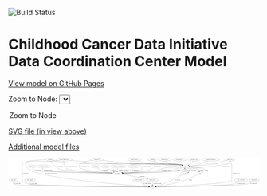 <link rel='stylesheet' href="assets/style.css">
<link rel='stylesheet' href="https://unpkg.com/leaflet@1.5.1/dist/leaflet.css" integrity="sha512-xwE/Az9zrjBIphAcBb3F6JVqxf46+CDLwfLMHloNu6KEQCAWi6HcDUbeOfBIptF7tcCzusKFjFw2yuvEpDL9wQ==" crossorigin="">
<script type="text/javascript" src="https://code.jquery.com/jquery-3.2.1.min.js"></script>
<script type="text/javascript"  src="https://unpkg.com/leaflet@1.5.1/dist/leaflet.js"></script>
<script type="text/javascript" src="assets/actions.js"></script>

![Build Status](https://github.com/CBIIT/ccdi-dcc-model/actions/workflows/model-test-and-deploy.yml/badge.svg)

# Childhood Cancer Data Initiative Data Coordination Center Model

[View model on GitHub Pages](https://cbiit.github.io/ccdi-dcc-model/)



Zoom to Node: <select id="node_select">
  <option value="">Zoom to Node</option>
</select>
<div id="model"></div>

<p>
<a href="./model-desc/ccdi-dcc-model.svg">SVG file (in view above)</a>
<p>
<a href="./model-desc">Additional model files</a>
<div id='graph' style='display:off;'>
<svg width="3189pt" height="392pt"
 viewBox="0.00 0.00 3188.84 392.00" xmlns="http://www.w3.org/2000/svg" xmlns:xlink="http://www.w3.org/1999/xlink">
<g id="graph0" class="graph" transform="scale(1 1) rotate(0) translate(4 388)">
<title>Perl</title>
<polygon fill="#ffffff" stroke="transparent" points="-4,4 -4,-388 3184.8391,-388 3184.8391,4 -4,4"/>
<!-- methylation_array_file -->
<g id="node1" class="node">
<title>methylation_array_file</title>
<ellipse fill="none" stroke="#000000" cx="2565.7947" cy="-366" rx="115.8798" ry="18"/>
<text text-anchor="middle" x="2565.7947" y="-362.3" font-family="Times,serif" font-size="14.00" fill="#000000">methylation_array_file</text>
</g>
<!-- sample -->
<g id="node22" class="node">
<title>sample</title>
<ellipse fill="none" stroke="#000000" cx="2249.7947" cy="-279" rx="44.393" ry="18"/>
<text text-anchor="middle" x="2249.7947" y="-275.3" font-family="Times,serif" font-size="14.00" fill="#000000">sample</text>
</g>
<!-- methylation_array_file&#45;&gt;sample -->
<g id="edge24" class="edge">
<title>methylation_array_file&#45;&gt;sample</title>
<path fill="none" stroke="#000000" d="M2525.4688,-349.0419C2512.1034,-343.2239 2497.2166,-336.5291 2483.7947,-330 2471.0994,-323.8244 2469.1395,-319.6069 2455.7947,-315 2405.7018,-297.707 2345.7618,-288.4305 2303.489,-283.6508"/>
<polygon fill="#000000" stroke="#000000" points="2303.7273,-280.1562 2293.4083,-282.5582 2302.973,-287.1154 2303.7273,-280.1562"/>
<text text-anchor="middle" x="2575.2947" y="-318.8" font-family="Times,serif" font-size="14.00" fill="#000000">of_methylation_array_file</text>
</g>
<!-- sequencing_file -->
<g id="node2" class="node">
<title>sequencing_file</title>
<ellipse fill="none" stroke="#000000" cx="1980.7947" cy="-366" rx="83.3857" ry="18"/>
<text text-anchor="middle" x="1980.7947" y="-362.3" font-family="Times,serif" font-size="14.00" fill="#000000">sequencing_file</text>
</g>
<!-- sequencing_file&#45;&gt;sample -->
<g id="edge16" class="edge">
<title>sequencing_file&#45;&gt;sample</title>
<path fill="none" stroke="#000000" d="M1993.4527,-347.7391C2002.4592,-336.2937 2015.6223,-322.3601 2030.7947,-315 2097.5636,-282.6105 2124.3361,-313.0287 2196.7947,-297 2200.3735,-296.2083 2204.0483,-295.2592 2207.7131,-294.2161"/>
<polygon fill="#000000" stroke="#000000" points="2208.7781,-297.5505 2217.3178,-291.2796 2206.7314,-290.8564 2208.7781,-297.5505"/>
<text text-anchor="middle" x="2097.2947" y="-318.8" font-family="Times,serif" font-size="14.00" fill="#000000">of_sequencing_file</text>
</g>
<!-- exposure -->
<g id="node3" class="node">
<title>exposure</title>
<ellipse fill="none" stroke="#000000" cx="290.7947" cy="-279" rx="53.0913" ry="18"/>
<text text-anchor="middle" x="290.7947" y="-275.3" font-family="Times,serif" font-size="14.00" fill="#000000">exposure</text>
</g>
<!-- participant -->
<g id="node13" class="node">
<title>participant</title>
<ellipse fill="none" stroke="#000000" cx="1379.7947" cy="-192" rx="62.2891" ry="18"/>
<text text-anchor="middle" x="1379.7947" y="-188.3" font-family="Times,serif" font-size="14.00" fill="#000000">participant</text>
</g>
<!-- exposure&#45;&gt;participant -->
<g id="edge33" class="edge">
<title>exposure&#45;&gt;participant</title>
<path fill="none" stroke="#000000" d="M301.7415,-261.1545C310.0352,-249.418 322.5843,-234.9825 337.7947,-228 381.716,-207.8375 1077.7147,-196.2592 1307.1013,-192.9765"/>
<polygon fill="#000000" stroke="#000000" points="1307.3939,-196.4728 1317.3432,-192.831 1307.2945,-189.4735 1307.3939,-196.4728"/>
<text text-anchor="middle" x="381.2947" y="-231.8" font-family="Times,serif" font-size="14.00" fill="#000000">of_exposure</text>
</g>
<!-- study_arm -->
<g id="node4" class="node">
<title>study_arm</title>
<ellipse fill="none" stroke="#000000" cx="59.7947" cy="-105" rx="59.5901" ry="18"/>
<text text-anchor="middle" x="59.7947" y="-101.3" font-family="Times,serif" font-size="14.00" fill="#000000">study_arm</text>
</g>
<!-- study -->
<g id="node20" class="node">
<title>study</title>
<ellipse fill="none" stroke="#000000" cx="1825.7947" cy="-18" rx="36.2938" ry="18"/>
<text text-anchor="middle" x="1825.7947" y="-14.3" font-family="Times,serif" font-size="14.00" fill="#000000">study</text>
</g>
<!-- study_arm&#45;&gt;study -->
<g id="edge29" class="edge">
<title>study_arm&#45;&gt;study</title>
<path fill="none" stroke="#000000" d="M54.5446,-87.0111C52.5261,-75.9743 52.4069,-62.3944 60.7947,-54 92.0585,-22.7116 1502.8589,-18.5778 1779.1428,-18.068"/>
<polygon fill="#000000" stroke="#000000" points="1779.2388,-21.5679 1789.2325,-18.0501 1779.2263,-14.5679 1779.2388,-21.5679"/>
<text text-anchor="middle" x="109.2947" y="-57.8" font-family="Times,serif" font-size="14.00" fill="#000000">of_study_arm</text>
</g>
<!-- pdx -->
<g id="node5" class="node">
<title>pdx</title>
<ellipse fill="none" stroke="#000000" cx="2431.7947" cy="-192" rx="27.8951" ry="18"/>
<text text-anchor="middle" x="2431.7947" y="-188.3" font-family="Times,serif" font-size="14.00" fill="#000000">pdx</text>
</g>
<!-- pdx&#45;&gt;study -->
<g id="edge21" class="edge">
<title>pdx&#45;&gt;study</title>
<path fill="none" stroke="#000000" d="M2410.1642,-180.5985C2368.7165,-159.2031 2274.7552,-112.8673 2190.7947,-87 2078.6795,-52.4586 1941.5971,-32.1659 1871.6421,-23.3133"/>
<polygon fill="#000000" stroke="#000000" points="1871.7676,-19.802 1861.4119,-22.04 1870.903,-26.7484 1871.7676,-19.802"/>
<text text-anchor="middle" x="2308.7947" y="-101.3" font-family="Times,serif" font-size="14.00" fill="#000000">of_pdx</text>
</g>
<!-- pdx&#45;&gt;sample -->
<g id="edge22" class="edge">
<title>pdx&#45;&gt;sample</title>
<path fill="none" stroke="#000000" d="M2455.7,-201.8398C2476.1124,-211.6272 2500.2064,-227.3972 2486.7947,-243 2474.9975,-256.7245 2369.8139,-268.4187 2303.597,-274.5053"/>
<polygon fill="#000000" stroke="#000000" points="2302.9689,-271.0477 2293.3244,-275.4335 2303.5988,-278.0193 2302.9689,-271.0477"/>
<text text-anchor="middle" x="2513.7947" y="-231.8" font-family="Times,serif" font-size="14.00" fill="#000000">of_pdx</text>
</g>
<!-- study_admin -->
<g id="node6" class="node">
<title>study_admin</title>
<ellipse fill="none" stroke="#000000" cx="269.7947" cy="-105" rx="70.3881" ry="18"/>
<text text-anchor="middle" x="269.7947" y="-101.3" font-family="Times,serif" font-size="14.00" fill="#000000">study_admin</text>
</g>
<!-- study_admin&#45;&gt;study -->
<g id="edge4" class="edge">
<title>study_admin&#45;&gt;study</title>
<path fill="none" stroke="#000000" d="M261.3167,-87.1131C257.4805,-76.117 255.4452,-62.5442 263.7947,-54 290.9521,-26.2095 1521.5343,-19.3244 1778.909,-18.1873"/>
<polygon fill="#000000" stroke="#000000" points="1779.0603,-21.6868 1789.0449,-18.1433 1779.0298,-14.6869 1779.0603,-21.6868"/>
<text text-anchor="middle" x="320.2947" y="-57.8" font-family="Times,serif" font-size="14.00" fill="#000000">of_study_admin</text>
</g>
<!-- cell_line -->
<g id="node7" class="node">
<title>cell_line</title>
<ellipse fill="none" stroke="#000000" cx="2231.7947" cy="-192" rx="49.2915" ry="18"/>
<text text-anchor="middle" x="2231.7947" y="-188.3" font-family="Times,serif" font-size="14.00" fill="#000000">cell_line</text>
</g>
<!-- cell_line&#45;&gt;study -->
<g id="edge2" class="edge">
<title>cell_line&#45;&gt;study</title>
<path fill="none" stroke="#000000" d="M2205.6557,-176.685C2157.6861,-149.084 2051.7911,-90.4794 1956.7947,-54 1928.2205,-43.0273 1894.9526,-33.9282 1869.0926,-27.6228"/>
<polygon fill="#000000" stroke="#000000" points="1869.754,-24.1824 1859.2143,-25.2617 1868.1266,-30.9906 1869.754,-24.1824"/>
<text text-anchor="middle" x="2146.2947" y="-101.3" font-family="Times,serif" font-size="14.00" fill="#000000">of_cell_line</text>
</g>
<!-- cell_line&#45;&gt;sample -->
<g id="edge1" class="edge">
<title>cell_line&#45;&gt;sample</title>
<path fill="none" stroke="#000000" d="M2230.318,-210.1676C2229.974,-220.0092 2230.287,-232.3089 2232.7947,-243 2233.4981,-245.9987 2234.4717,-249.0442 2235.6001,-252.0295"/>
<polygon fill="#000000" stroke="#000000" points="2232.4002,-253.4478 2239.5911,-261.2287 2238.8219,-250.6618 2232.4002,-253.4478"/>
<text text-anchor="middle" x="2273.2947" y="-231.8" font-family="Times,serif" font-size="14.00" fill="#000000">of_cell_line</text>
</g>
<!-- medical_history -->
<g id="node8" class="node">
<title>medical_history</title>
<ellipse fill="none" stroke="#000000" cx="446.7947" cy="-279" rx="85.2851" ry="18"/>
<text text-anchor="middle" x="446.7947" y="-275.3" font-family="Times,serif" font-size="14.00" fill="#000000">medical_history</text>
</g>
<!-- medical_history&#45;&gt;participant -->
<g id="edge8" class="edge">
<title>medical_history&#45;&gt;participant</title>
<path fill="none" stroke="#000000" d="M434.2063,-260.8405C428.3739,-250.0178 424.389,-236.7313 432.7947,-228 447.9235,-212.2852 1088.2376,-197.8949 1307.2369,-193.4246"/>
<polygon fill="#000000" stroke="#000000" points="1307.416,-196.9218 1317.3428,-193.2193 1307.2738,-189.9233 1307.416,-196.9218"/>
<text text-anchor="middle" x="500.7947" y="-231.8" font-family="Times,serif" font-size="14.00" fill="#000000">of_medical_history</text>
</g>
<!-- study_funding -->
<g id="node9" class="node">
<title>study_funding</title>
<ellipse fill="none" stroke="#000000" cx="1650.7947" cy="-105" rx="77.1866" ry="18"/>
<text text-anchor="middle" x="1650.7947" y="-101.3" font-family="Times,serif" font-size="14.00" fill="#000000">study_funding</text>
</g>
<!-- study_funding&#45;&gt;study -->
<g id="edge3" class="edge">
<title>study_funding&#45;&gt;study</title>
<path fill="none" stroke="#000000" d="M1663.2728,-87.0392C1671.8085,-76.0137 1684.0412,-62.4358 1697.7947,-54 1722.9839,-38.5502 1754.9863,-29.55 1780.6901,-24.4124"/>
<polygon fill="#000000" stroke="#000000" points="1781.3772,-27.8446 1790.5626,-22.5646 1780.0893,-20.9641 1781.3772,-27.8446"/>
<text text-anchor="middle" x="1759.7947" y="-57.8" font-family="Times,serif" font-size="14.00" fill="#000000">of_study_funding</text>
</g>
<!-- consent_group -->
<g id="node10" class="node">
<title>consent_group</title>
<ellipse fill="none" stroke="#000000" cx="1825.7947" cy="-105" rx="79.0865" ry="18"/>
<text text-anchor="middle" x="1825.7947" y="-101.3" font-family="Times,serif" font-size="14.00" fill="#000000">consent_group</text>
</g>
<!-- consent_group&#45;&gt;study -->
<g id="edge40" class="edge">
<title>consent_group&#45;&gt;study</title>
<path fill="none" stroke="#000000" d="M1825.7947,-86.9735C1825.7947,-75.1918 1825.7947,-59.5607 1825.7947,-46.1581"/>
<polygon fill="#000000" stroke="#000000" points="1829.2948,-46.0033 1825.7947,-36.0034 1822.2948,-46.0034 1829.2948,-46.0033"/>
<text text-anchor="middle" x="1889.2947" y="-57.8" font-family="Times,serif" font-size="14.00" fill="#000000">of_consent_group</text>
</g>
<!-- synonym -->
<g id="node11" class="node">
<title>synonym</title>
<ellipse fill="none" stroke="#000000" cx="525.7947" cy="-366" rx="51.9908" ry="18"/>
<text text-anchor="middle" x="525.7947" y="-362.3" font-family="Times,serif" font-size="14.00" fill="#000000">synonym</text>
</g>
<!-- synonym&#45;&gt;participant -->
<g id="edge6" class="edge">
<title>synonym&#45;&gt;participant</title>
<path fill="none" stroke="#000000" d="M535.5518,-348.0034C549.442,-324.1894 577.2241,-282.6967 612.7947,-261 671.0703,-225.4541 695.1772,-237.3506 762.7947,-228 866.0997,-213.7143 1168.2621,-200.3671 1307.7278,-194.7697"/>
<polygon fill="#000000" stroke="#000000" points="1308.0345,-198.2604 1317.8869,-194.3642 1307.7552,-191.2659 1308.0345,-198.2604"/>
<text text-anchor="middle" x="655.2947" y="-275.3" font-family="Times,serif" font-size="14.00" fill="#000000">of_synonym</text>
</g>
<!-- synonym&#45;&gt;study -->
<g id="edge7" class="edge">
<title>synonym&#45;&gt;study</title>
<path fill="none" stroke="#000000" d="M473.7277,-365.0228C395.8589,-362.7407 253.5306,-355.1542 209.7947,-330 185.2915,-315.9073 171.7947,-307.2668 171.7947,-279 171.7947,-279 171.7947,-279 171.7947,-105 171.7947,-80.4346 216.8497,-63.6683 254.7947,-54 330.4165,-34.7316 1526.1571,-21.1452 1779.045,-18.4791"/>
<polygon fill="#000000" stroke="#000000" points="1779.3897,-21.9757 1789.3525,-18.371 1779.3163,-14.9761 1779.3897,-21.9757"/>
<text text-anchor="middle" x="214.2947" y="-188.3" font-family="Times,serif" font-size="14.00" fill="#000000">of_synonym</text>
</g>
<!-- synonym&#45;&gt;sample -->
<g id="edge5" class="edge">
<title>synonym&#45;&gt;sample</title>
<path fill="none" stroke="#000000" d="M563.5819,-353.5914C571.2006,-351.447 579.2019,-349.446 586.7947,-348 748.1074,-317.2796 790.8045,-323.5291 954.7947,-315 1092.6229,-307.8315 2060.7919,-320.4783 2196.7947,-297 2200.5084,-296.3589 2204.3132,-295.499 2208.0963,-294.5012"/>
<polygon fill="#000000" stroke="#000000" points="2209.376,-297.7731 2217.9821,-291.5938 2207.4009,-291.0575 2209.376,-297.7731"/>
<text text-anchor="middle" x="997.2947" y="-318.8" font-family="Times,serif" font-size="14.00" fill="#000000">of_synonym</text>
</g>
<!-- laboratory_test -->
<g id="node12" class="node">
<title>laboratory_test</title>
<ellipse fill="none" stroke="#000000" cx="1124.7947" cy="-366" rx="81.7856" ry="18"/>
<text text-anchor="middle" x="1124.7947" y="-362.3" font-family="Times,serif" font-size="14.00" fill="#000000">laboratory_test</text>
</g>
<!-- laboratory_test&#45;&gt;participant -->
<g id="edge31" class="edge">
<title>laboratory_test&#45;&gt;participant</title>
<path fill="none" stroke="#000000" d="M1053.5026,-357.1087C972.8509,-344.2288 858.4877,-315.692 905.7947,-261 931.7891,-230.9476 1183.175,-207.3085 1308.9132,-197.2576"/>
<polygon fill="#000000" stroke="#000000" points="1309.5194,-200.7206 1319.212,-196.4423 1308.9669,-193.7425 1309.5194,-200.7206"/>
<text text-anchor="middle" x="971.2947" y="-275.3" font-family="Times,serif" font-size="14.00" fill="#000000">of_laboratory_test</text>
</g>
<!-- laboratory_test&#45;&gt;sample -->
<g id="edge32" class="edge">
<title>laboratory_test&#45;&gt;sample</title>
<path fill="none" stroke="#000000" d="M1193.7477,-356.1513C1280.3952,-344.2081 1433.7635,-324.4997 1565.7947,-315 1705.7123,-304.9329 2058.7309,-321.8324 2196.7947,-297 2200.5038,-296.3329 2204.3054,-295.4548 2208.0864,-294.445"/>
<polygon fill="#000000" stroke="#000000" points="2209.3742,-297.7139 2217.9689,-291.5187 2207.3867,-291.002 2209.3742,-297.7139"/>
<text text-anchor="middle" x="1631.2947" y="-318.8" font-family="Times,serif" font-size="14.00" fill="#000000">of_laboratory_test</text>
</g>
<!-- participant&#45;&gt;consent_group -->
<g id="edge25" class="edge">
<title>participant&#45;&gt;consent_group</title>
<path fill="none" stroke="#000000" d="M1432.1488,-182.0277C1501.7522,-168.7362 1628.5775,-144.4009 1736.7947,-123 1743.0869,-121.7557 1749.6272,-120.4522 1756.1778,-119.1398"/>
<polygon fill="#000000" stroke="#000000" points="1757.3309,-122.4781 1766.4458,-117.0773 1755.9523,-115.6152 1757.3309,-122.4781"/>
<text text-anchor="middle" x="1689.2947" y="-144.8" font-family="Times,serif" font-size="14.00" fill="#000000">of_participant</text>
</g>
<!-- survival -->
<g id="node14" class="node">
<title>survival</title>
<ellipse fill="none" stroke="#000000" cx="1227.7947" cy="-279" rx="48.1917" ry="18"/>
<text text-anchor="middle" x="1227.7947" y="-275.3" font-family="Times,serif" font-size="14.00" fill="#000000">survival</text>
</g>
<!-- survival&#45;&gt;participant -->
<g id="edge34" class="edge">
<title>survival&#45;&gt;participant</title>
<path fill="none" stroke="#000000" d="M1247.4946,-262.5563C1260.8661,-251.878 1279.2427,-238.1167 1296.7947,-228 1307.9619,-221.5634 1320.4984,-215.5541 1332.3789,-210.3596"/>
<polygon fill="#000000" stroke="#000000" points="1333.9,-213.516 1341.7275,-206.3759 1331.1558,-207.0764 1333.9,-213.516"/>
<text text-anchor="middle" x="1336.2947" y="-231.8" font-family="Times,serif" font-size="14.00" fill="#000000">of_survival</text>
</g>
<!-- radiology_file -->
<g id="node15" class="node">
<title>radiology_file</title>
<ellipse fill="none" stroke="#000000" cx="1585.7947" cy="-279" rx="73.387" ry="18"/>
<text text-anchor="middle" x="1585.7947" y="-275.3" font-family="Times,serif" font-size="14.00" fill="#000000">radiology_file</text>
</g>
<!-- radiology_file&#45;&gt;participant -->
<g id="edge26" class="edge">
<title>radiology_file&#45;&gt;participant</title>
<path fill="none" stroke="#000000" d="M1573.8083,-260.7866C1565.5445,-249.6602 1553.5876,-236.065 1539.7947,-228 1523.6187,-218.5416 1481.7791,-209.2925 1444.9426,-202.5379"/>
<polygon fill="#000000" stroke="#000000" points="1445.1722,-199.0232 1434.711,-200.7008 1443.935,-205.913 1445.1722,-199.0232"/>
<text text-anchor="middle" x="1616.7947" y="-231.8" font-family="Times,serif" font-size="14.00" fill="#000000">of_radiology_file</text>
</g>
<!-- treatment_response -->
<g id="node16" class="node">
<title>treatment_response</title>
<ellipse fill="none" stroke="#000000" cx="2082.7947" cy="-279" rx="104.7816" ry="18"/>
<text text-anchor="middle" x="2082.7947" y="-275.3" font-family="Times,serif" font-size="14.00" fill="#000000">treatment_response</text>
</g>
<!-- treatment_response&#45;&gt;participant -->
<g id="edge15" class="edge">
<title>treatment_response&#45;&gt;participant</title>
<path fill="none" stroke="#000000" d="M2012.4786,-265.6353C1984.3344,-259.6506 1951.7755,-251.9216 1922.7947,-243 1905.4413,-237.6579 1902.4999,-232.0255 1884.7947,-228 1804.5323,-209.7512 1571.4106,-198.9353 1452.0556,-194.4441"/>
<polygon fill="#000000" stroke="#000000" points="1452.0391,-190.9412 1441.9161,-194.0675 1451.7793,-197.9363 1452.0391,-190.9412"/>
<text text-anchor="middle" x="2005.7947" y="-231.8" font-family="Times,serif" font-size="14.00" fill="#000000">of_treatment_response</text>
</g>
<!-- diagnosis -->
<g id="node17" class="node">
<title>diagnosis</title>
<ellipse fill="none" stroke="#000000" cx="1824.7947" cy="-366" rx="54.6905" ry="18"/>
<text text-anchor="middle" x="1824.7947" y="-362.3" font-family="Times,serif" font-size="14.00" fill="#000000">diagnosis</text>
</g>
<!-- diagnosis&#45;&gt;participant -->
<g id="edge17" class="edge">
<title>diagnosis&#45;&gt;participant</title>
<path fill="none" stroke="#000000" d="M1844.3366,-349.0935C1849.371,-343.5726 1854.1201,-337.0347 1856.7947,-330 1866.2067,-305.2446 1839.5333,-265.0811 1834.7947,-261 1778.7472,-212.7297 1565.7457,-198.189 1452.1569,-193.8379"/>
<polygon fill="#000000" stroke="#000000" points="1452.2724,-190.3399 1442.1509,-193.4711 1452.016,-197.3352 1452.2724,-190.3399"/>
<text text-anchor="middle" x="1899.2947" y="-275.3" font-family="Times,serif" font-size="14.00" fill="#000000">of_diagnosis</text>
</g>
<!-- diagnosis&#45;&gt;sample -->
<g id="edge18" class="edge">
<title>diagnosis&#45;&gt;sample</title>
<path fill="none" stroke="#000000" d="M1850.8374,-350.0484C1873.2907,-336.611 1904.1798,-318.9595 1917.7947,-315 2037.1092,-280.3007 2074.9139,-321.1884 2196.7947,-297 2200.4406,-296.2764 2204.1801,-295.3673 2207.904,-294.3441"/>
<polygon fill="#000000" stroke="#000000" points="2209.0782,-297.646 2217.6496,-291.4186 2207.0655,-290.9416 2209.0782,-297.646"/>
<text text-anchor="middle" x="1962.2947" y="-318.8" font-family="Times,serif" font-size="14.00" fill="#000000">of_diagnosis</text>
</g>
<!-- generic_file -->
<g id="node18" class="node">
<title>generic_file</title>
<ellipse fill="none" stroke="#000000" cx="2809.7947" cy="-366" rx="65.7887" ry="18"/>
<text text-anchor="middle" x="2809.7947" y="-362.3" font-family="Times,serif" font-size="14.00" fill="#000000">generic_file</text>
</g>
<!-- generic_file&#45;&gt;participant -->
<g id="edge36" class="edge">
<title>generic_file&#45;&gt;participant</title>
<path fill="none" stroke="#000000" d="M2809.6197,-347.7836C2808.4901,-336.6561 2805.09,-323.0606 2795.7947,-315 2771.722,-294.1249 2257.7862,-250.402 2226.7947,-243 2207.5155,-238.3954 2204.2448,-231.8185 2184.7947,-228 2045.8105,-200.7142 1623.0554,-194.0701 1452.3916,-192.4847"/>
<polygon fill="#000000" stroke="#000000" points="1452.2836,-188.9837 1442.2525,-192.3937 1452.2207,-195.9834 1452.2836,-188.9837"/>
<text text-anchor="middle" x="2756.7947" y="-275.3" font-family="Times,serif" font-size="14.00" fill="#000000">of_generic_file</text>
</g>
<!-- generic_file&#45;&gt;study -->
<g id="edge38" class="edge">
<title>generic_file&#45;&gt;study</title>
<path fill="none" stroke="#000000" d="M2818.1193,-348.1C2825.3918,-330.8051 2834.7947,-303.6732 2834.7947,-279 2834.7947,-279 2834.7947,-279 2834.7947,-105 2834.7947,-56.041 2070.7797,-26.4111 1872.3994,-19.5428"/>
<polygon fill="#000000" stroke="#000000" points="1872.4159,-16.0414 1862.3016,-19.196 1872.1756,-23.0373 1872.4159,-16.0414"/>
<text text-anchor="middle" x="2887.7947" y="-188.3" font-family="Times,serif" font-size="14.00" fill="#000000">of_generic_file</text>
</g>
<!-- generic_file&#45;&gt;sample -->
<g id="edge37" class="edge">
<title>generic_file&#45;&gt;sample</title>
<path fill="none" stroke="#000000" d="M2759.5766,-354.3804C2737.6206,-348.4317 2711.89,-340.2588 2689.7947,-330 2678.7256,-324.8606 2678.3322,-318.9778 2666.7947,-315 2649.8868,-309.1706 2412.304,-291.012 2303.5058,-282.9382"/>
<polygon fill="#000000" stroke="#000000" points="2303.6219,-279.4373 2293.3907,-282.1891 2303.1049,-286.4182 2303.6219,-279.4373"/>
<text text-anchor="middle" x="2742.7947" y="-318.8" font-family="Times,serif" font-size="14.00" fill="#000000">of_generic_file</text>
</g>
<!-- treatment -->
<g id="node19" class="node">
<title>treatment</title>
<ellipse fill="none" stroke="#000000" cx="1103.7947" cy="-279" rx="57.6901" ry="18"/>
<text text-anchor="middle" x="1103.7947" y="-275.3" font-family="Times,serif" font-size="14.00" fill="#000000">treatment</text>
</g>
<!-- treatment&#45;&gt;participant -->
<g id="edge30" class="edge">
<title>treatment&#45;&gt;participant</title>
<path fill="none" stroke="#000000" d="M1123.4666,-261.9446C1137.6421,-250.5706 1157.7345,-236.2435 1177.7947,-228 1219.3194,-210.9359 1268.9157,-201.9482 1308.5723,-197.2205"/>
<polygon fill="#000000" stroke="#000000" points="1309.1455,-200.6781 1318.6906,-196.0802 1308.3615,-193.7222 1309.1455,-200.6781"/>
<text text-anchor="middle" x="1224.7947" y="-231.8" font-family="Times,serif" font-size="14.00" fill="#000000">of_treatment</text>
</g>
<!-- cytogenomic_file -->
<g id="node21" class="node">
<title>cytogenomic_file</title>
<ellipse fill="none" stroke="#000000" cx="2171.7947" cy="-366" rx="89.8845" ry="18"/>
<text text-anchor="middle" x="2171.7947" y="-362.3" font-family="Times,serif" font-size="14.00" fill="#000000">cytogenomic_file</text>
</g>
<!-- cytogenomic_file&#45;&gt;sample -->
<g id="edge23" class="edge">
<title>cytogenomic_file&#45;&gt;sample</title>
<path fill="none" stroke="#000000" d="M2167.6603,-347.6274C2166.3655,-337.2532 2166.6155,-324.5032 2172.7947,-315 2177.1248,-308.3406 2191.4302,-300.9157 2206.5554,-294.5468"/>
<polygon fill="#000000" stroke="#000000" points="2208.0351,-297.7239 2215.997,-290.734 2205.4139,-291.2332 2208.0351,-297.7239"/>
<text text-anchor="middle" x="2244.2947" y="-318.8" font-family="Times,serif" font-size="14.00" fill="#000000">of_cytogenomic_file</text>
</g>
<!-- sample&#45;&gt;pdx -->
<g id="edge14" class="edge">
<title>sample&#45;&gt;pdx</title>
<path fill="none" stroke="#000000" d="M2290.8545,-272.0548C2327.5237,-265.2746 2377.9665,-254.3471 2394.7947,-243 2404.0458,-236.7621 2411.7987,-227.3987 2417.7787,-218.3906"/>
<polygon fill="#000000" stroke="#000000" points="2420.908,-219.9832 2423.1576,-209.63 2414.9426,-216.3206 2420.908,-219.9832"/>
<text text-anchor="middle" x="2446.2947" y="-231.8" font-family="Times,serif" font-size="14.00" fill="#000000">of_sample</text>
</g>
<!-- sample&#45;&gt;cell_line -->
<g id="edge13" class="edge">
<title>sample&#45;&gt;cell_line</title>
<path fill="none" stroke="#000000" d="M2284.0074,-267.3334C2304.5108,-258.3448 2324.6711,-244.6534 2313.7947,-228 2306.8851,-217.4204 2296.098,-209.9298 2284.5917,-204.6333"/>
<polygon fill="#000000" stroke="#000000" points="2285.8518,-201.3674 2275.2702,-200.8388 2283.2126,-207.8508 2285.8518,-201.3674"/>
<text text-anchor="middle" x="2354.2947" y="-231.8" font-family="Times,serif" font-size="14.00" fill="#000000">of_sample</text>
</g>
<!-- sample&#45;&gt;participant -->
<g id="edge12" class="edge">
<title>sample&#45;&gt;participant</title>
<path fill="none" stroke="#000000" d="M2216.62,-267.0607C2210.091,-264.902 2203.2604,-262.7758 2196.7947,-261 2159.558,-250.7729 2147.462,-257.7987 2111.7947,-243 2100.5224,-238.323 2100.4008,-231.7731 2088.7947,-228 2029.4961,-208.7224 1620.9094,-197.4268 1452.3078,-193.5399"/>
<polygon fill="#000000" stroke="#000000" points="1452.3578,-190.0402 1442.2805,-193.311 1452.198,-197.0384 1452.3578,-190.0402"/>
<text text-anchor="middle" x="2148.2947" y="-231.8" font-family="Times,serif" font-size="14.00" fill="#000000">of_sample</text>
</g>
<!-- clinical_measure_file -->
<g id="node23" class="node">
<title>clinical_measure_file</title>
<ellipse fill="none" stroke="#000000" cx="704.7947" cy="-366" rx="108.5808" ry="18"/>
<text text-anchor="middle" x="704.7947" y="-362.3" font-family="Times,serif" font-size="14.00" fill="#000000">clinical_measure_file</text>
</g>
<!-- clinical_measure_file&#45;&gt;participant -->
<g id="edge10" class="edge">
<title>clinical_measure_file&#45;&gt;participant</title>
<path fill="none" stroke="#000000" d="M701.3097,-347.9832C697.919,-324.5346 696.1442,-283.8632 718.7947,-261 759.6171,-219.7943 1144.1399,-200.7494 1307.2309,-194.4747"/>
<polygon fill="#000000" stroke="#000000" points="1307.787,-197.9562 1317.6472,-194.0798 1307.5217,-190.9613 1307.787,-197.9562"/>
<text text-anchor="middle" x="804.7947" y="-275.3" font-family="Times,serif" font-size="14.00" fill="#000000">of_clinical_measure_file</text>
</g>
<!-- clinical_measure_file&#45;&gt;study -->
<g id="edge9" class="edge">
<title>clinical_measure_file&#45;&gt;study</title>
<path fill="none" stroke="#000000" d="M625.1515,-353.7415C612.3292,-351.7995 599.198,-349.8294 586.7947,-348 424.8052,-324.1071 136.0418,-395.9383 228.7947,-261 319.7278,-128.7091 1525.4688,-38.6754 1779.1549,-21.1324"/>
<polygon fill="#000000" stroke="#000000" points="1779.7548,-24.5995 1789.4911,-20.4215 1779.2744,-17.616 1779.7548,-24.5995"/>
<text text-anchor="middle" x="539.7947" y="-188.3" font-family="Times,serif" font-size="14.00" fill="#000000">of_clinical_measure_file</text>
</g>
<!-- clinical_measure_file&#45;&gt;sample -->
<g id="edge11" class="edge">
<title>clinical_measure_file&#45;&gt;sample</title>
<path fill="none" stroke="#000000" d="M792.9173,-355.3771C897.6122,-343.2461 1077.6439,-323.9281 1232.7947,-315 1339.7475,-308.8455 2091.2647,-315.4448 2196.7947,-297 2200.507,-296.3511 2204.3109,-295.4858 2208.0934,-294.4845"/>
<polygon fill="#000000" stroke="#000000" points="2209.3755,-297.7555 2217.9783,-291.5714 2207.3967,-291.041 2209.3755,-297.7555"/>
<text text-anchor="middle" x="1318.7947" y="-318.8" font-family="Times,serif" font-size="14.00" fill="#000000">of_clinical_measure_file</text>
</g>
<!-- pathology_file -->
<g id="node24" class="node">
<title>pathology_file</title>
<ellipse fill="none" stroke="#000000" cx="2355.7947" cy="-366" rx="76.0865" ry="18"/>
<text text-anchor="middle" x="2355.7947" y="-362.3" font-family="Times,serif" font-size="14.00" fill="#000000">pathology_file</text>
</g>
<!-- pathology_file&#45;&gt;sample -->
<g id="edge39" class="edge">
<title>pathology_file&#45;&gt;sample</title>
<path fill="none" stroke="#000000" d="M2344.3773,-347.9668C2337.0998,-337.4559 2326.9593,-324.452 2315.7947,-315 2307.8006,-308.2321 2298.3327,-302.1698 2289.1007,-297.0356"/>
<polygon fill="#000000" stroke="#000000" points="2290.4855,-293.8085 2280.0105,-292.2192 2287.2081,-299.9939 2290.4855,-293.8085"/>
<text text-anchor="middle" x="2390.7947" y="-318.8" font-family="Times,serif" font-size="14.00" fill="#000000">of_pathology_file</text>
</g>
<!-- study_personnel -->
<g id="node25" class="node">
<title>study_personnel</title>
<ellipse fill="none" stroke="#000000" cx="2949.7947" cy="-105" rx="87.1846" ry="18"/>
<text text-anchor="middle" x="2949.7947" y="-101.3" font-family="Times,serif" font-size="14.00" fill="#000000">study_personnel</text>
</g>
<!-- study_personnel&#45;&gt;study -->
<g id="edge28" class="edge">
<title>study_personnel&#45;&gt;study</title>
<path fill="none" stroke="#000000" d="M2923.6194,-87.7947C2903.9321,-75.8712 2875.8116,-60.9385 2848.7947,-54 2753.6635,-29.5683 2059.9524,-20.4866 1872.4192,-18.4632"/>
<polygon fill="#000000" stroke="#000000" points="1872.3699,-14.9626 1862.3333,-18.356 1872.2954,-21.9622 1872.3699,-14.9626"/>
<text text-anchor="middle" x="2955.2947" y="-57.8" font-family="Times,serif" font-size="14.00" fill="#000000">of_study_personnel</text>
</g>
<!-- genetic_analysis -->
<g id="node26" class="node">
<title>genetic_analysis</title>
<ellipse fill="none" stroke="#000000" cx="1596.7947" cy="-366" rx="87.9851" ry="18"/>
<text text-anchor="middle" x="1596.7947" y="-362.3" font-family="Times,serif" font-size="14.00" fill="#000000">genetic_analysis</text>
</g>
<!-- genetic_analysis&#45;&gt;participant -->
<g id="edge19" class="edge">
<title>genetic_analysis&#45;&gt;participant</title>
<path fill="none" stroke="#000000" d="M1560.9315,-349.4029C1545.071,-339.8271 1532.1559,-327.2806 1542.7947,-315 1579.5465,-272.5768 1626.6333,-335.1596 1667.7947,-297 1690.6214,-275.838 1700.452,-251.2844 1679.7947,-228 1664.8663,-211.1731 1535.2613,-200.7334 1451.3548,-195.676"/>
<polygon fill="#000000" stroke="#000000" points="1451.5486,-192.1814 1441.3596,-195.0858 1451.1359,-199.1692 1451.5486,-192.1814"/>
<text text-anchor="middle" x="1760.7947" y="-275.3" font-family="Times,serif" font-size="14.00" fill="#000000">of_genetic_analysis</text>
</g>
<!-- genetic_analysis&#45;&gt;sample -->
<g id="edge20" class="edge">
<title>genetic_analysis&#45;&gt;sample</title>
<path fill="none" stroke="#000000" d="M1639.9445,-350.307C1679.4329,-336.0645 1733.277,-316.9882 1743.7947,-315 1941.7805,-277.5739 1998.6874,-333.778 2196.7947,-297 2200.4492,-296.3215 2204.1949,-295.444 2207.9228,-294.442"/>
<polygon fill="#000000" stroke="#000000" points="2209.0826,-297.7488 2217.6749,-291.5502 2207.0925,-291.0376 2209.0826,-297.7488"/>
<text text-anchor="middle" x="1813.7947" y="-318.8" font-family="Times,serif" font-size="14.00" fill="#000000">of_genetic_analysis</text>
</g>
<!-- publication -->
<g id="node27" class="node">
<title>publication</title>
<ellipse fill="none" stroke="#000000" cx="3117.7947" cy="-105" rx="63.0888" ry="18"/>
<text text-anchor="middle" x="3117.7947" y="-101.3" font-family="Times,serif" font-size="14.00" fill="#000000">publication</text>
</g>
<!-- publication&#45;&gt;study -->
<g id="edge35" class="edge">
<title>publication&#45;&gt;study</title>
<path fill="none" stroke="#000000" d="M3095.4067,-88.0059C3078.2013,-76.0212 3053.303,-60.9186 3028.7947,-54 2972.2842,-38.0474 2087.2412,-22.3496 1872.4757,-18.7622"/>
<polygon fill="#000000" stroke="#000000" points="1872.5267,-15.2626 1862.4698,-18.5957 1872.4102,-22.2617 1872.5267,-15.2626"/>
<text text-anchor="middle" x="3112.7947" y="-57.8" font-family="Times,serif" font-size="14.00" fill="#000000">of_publication</text>
</g>
<!-- family_relationship -->
<g id="node28" class="node">
<title>family_relationship</title>
<ellipse fill="none" stroke="#000000" cx="1393.7947" cy="-279" rx="100.1823" ry="18"/>
<text text-anchor="middle" x="1393.7947" y="-275.3" font-family="Times,serif" font-size="14.00" fill="#000000">family_relationship</text>
</g>
<!-- family_relationship&#45;&gt;participant -->
<g id="edge27" class="edge">
<title>family_relationship&#45;&gt;participant</title>
<path fill="none" stroke="#000000" d="M1385.9951,-261.0075C1383.8996,-255.3513 1381.9076,-249.0113 1380.7947,-243 1379.4359,-235.6609 1378.8634,-227.6264 1378.7068,-220.1499"/>
<polygon fill="#000000" stroke="#000000" points="1382.2068,-220.0884 1378.7236,-210.0825 1375.2068,-220.0766 1382.2068,-220.0884"/>
<text text-anchor="middle" x="1460.2947" y="-231.8" font-family="Times,serif" font-size="14.00" fill="#000000">of_family_relationship</text>
</g>
</g>
</svg>
</div>
